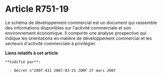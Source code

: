 # Article R751-19

Le schéma de développement commercial est un document qui rassemble des informations disponibles sur l'activité commerciale
et son environnement économique. Il comporte une analyse prospective qui indique les orientations en matière de développement
commercial et les secteurs d'activité commerciale à privilégier.

**Liens relatifs à cet article**

	**Codifié par**:

	  - Décret n°2007-431 2007-03-25 JORF 27 mars 2007
